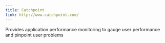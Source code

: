 ```yaml
---
title: Catchpoint
link: http://www.catchpoint.com/
---
```


Provides application performance monitoring to gauge user performance and pinpoint user problems
